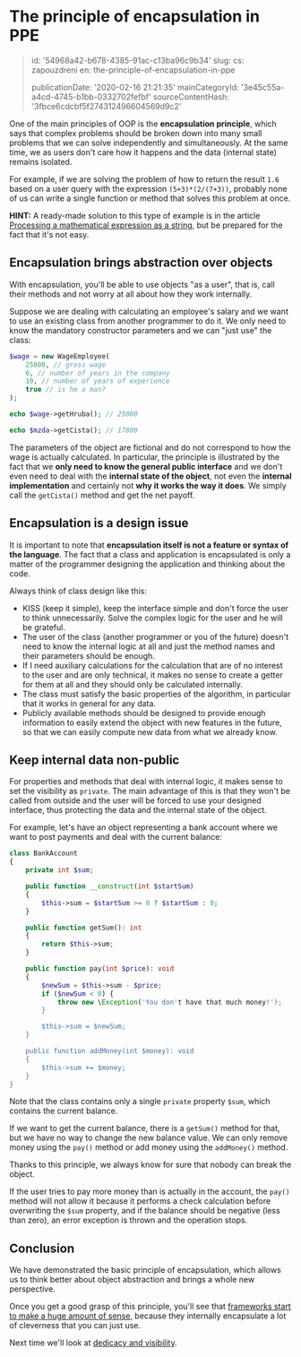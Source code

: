 The principle of encapsulation in PPE
=====================================

> id: '54968a42-b678-4385-91ac-c13ba96c9b34'
> slug:
> 	cs: zapouzdreni
> 	en: the-principle-of-encapsulation-in-ppe
> 
> publicationDate: '2020-02-16 21:21:35'
> mainCategoryId: '3e45c55a-a4cd-4745-b1bb-0332702fefbf'
> sourceContentHash: '3fbce6cdcbf5f274312496604569d9c2'

One of the main principles of OOP is the **encapsulation principle**, which says that complex problems should be broken down into many small problems that we can solve independently and simultaneously. At the same time, we as users don't care how it happens and the data (internal state) remains isolated.

For example, if we are solving the problem of how to return the result `1.6` based on a user query with the expression `(5+3)*(2/(7+3))`, probably none of us can write a single function or method that solves this problem at once.

**HINT:** A ready-made solution to this type of example is in the article <a href="/pokrocila-kalkulacka">Processing a mathematical expression as a string</a>, but be prepared for the fact that it's not easy.

Encapsulation brings abstraction over objects
-----------------------------------------

With encapsulation, you'll be able to use objects "as a user", that is, call their methods and not worry at all about how they work internally.

Suppose we are dealing with calculating an employee's salary and we want to use an existing class from another programmer to do it. We only need to know the mandatory constructor parameters and we can "just use" the class:

```php
$wage = new WageEmployee(
    25000, // gross wage
    6, // number of years in the company
    10, // number of years of experience
    true // is he a man?
);

echo $wage->getHruba(); // 25000

echo $mzda->getCista(); // 17800
```

The parameters of the object are fictional and do not correspond to how the wage is actually calculated. In particular, the principle is illustrated by the fact that we **only need to know the general public interface** and we don't even need to deal with the **internal state of the object**, not even the **internal implementation** and certainly not **why it works the way it does**. We simply call the `getCista()` method and get the net payoff.

Encapsulation is a design issue
----------------------------

It is important to note that **encapsulation itself is not a feature or syntax of the language**. The fact that a class and application is encapsulated is only a matter of the programmer designing the application and thinking about the code.

Always think of class design like this:

- KISS (keep it simple), keep the interface simple and don't force the user to think unnecessarily. Solve the complex logic for the user and he will be grateful.
- The user of the class (another programmer or you of the future) doesn't need to know the internal logic at all and just the method names and their parameters should be enough.
- If I need auxiliary calculations for the calculation that are of no interest to the user and are only technical, it makes no sense to create a getter for them at all and they should only be calculated internally.
- The class must satisfy the basic properties of the algorithm, in particular that it works in general for any data.
- Publicly available methods should be designed to provide enough information to easily extend the object with new features in the future, so that we can easily compute new data from what we already know.

Keep internal data non-public
-------------------------------

For properties and methods that deal with internal logic, it makes sense to set the visibility as `private`. The main advantage of this is that they won't be called from outside and the user will be forced to use your designed interface, thus protecting the data and the internal state of the object.

For example, let's have an object representing a bank account where we want to post payments and deal with the current balance:

```php
class BankAccount
{
    private int $sum;

    public function __construct(int $startSum)
    {
        $this->sum = $startSum >= 0 ? $startSum : 0;
    }

    public function getSum(): int
    {
        return $this->sum;
    }

    public function pay(int $price): void
    {
        $newSum = $this->sum - $price;
        if ($newSum < 0) {
            throw new \Exception('You don't have that much money!');
        }

        $this->sum = $newSum;
    }

    public function addMoney(int $money): void
    {
        $this->sum += $money;
    }
}
```

Note that the class contains only a single `private` property `$sum`, which contains the current balance.

If we want to get the current balance, there is a `getSum()` method for that, but we have no way to change the new balance value. We can only remove money using the `pay()` method or add money using the `addMoney()` method.

Thanks to this principle, we always know for sure that nobody can break the object.

If the user tries to pay more money than is actually in the account, the `pay()` method will not allow it because it performs a check calculation before overwriting the `$sum` property, and if the balance should be negative (less than zero), an error exception is thrown and the operation stops.

Conclusion
-----

We have demonstrated the basic principle of encapsulation, which allows us to think better about object abstraction and brings a whole new perspective.

Once you get a good grasp of this principle, you'll see that <a href="/proc-use-frameworks">frameworks start to make a huge amount of sense</a>, because they internally encapsulate a lot of cleverness that you can just use.

Next time we'll look at <a href="/dedicacy-and-visibility">dedicacy and visibility</a>.
